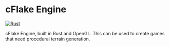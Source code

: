 # cFlake Engine
[![Rust](https://github.com/jedjoud10/cflake-engine/actions/workflows/rust.yml/badge.svg)](https://github.com/jedjoud10/cflake-engine/actions/workflows/rust.yml)

cFlake Engine, built in Rust and OpenGL.
This can be used to create games that need procedural terrain generation.
